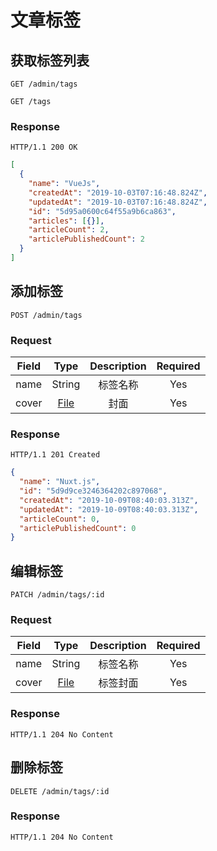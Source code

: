 # 文章标签

## 获取标签列表

`GET /admin/tags`

`GET /tags`

### Response

`HTTP/1.1 200 OK`

```json
[
  {
    "name": "VueJs",
    "createdAt": "2019-10-03T07:16:48.824Z",
    "updatedAt": "2019-10-03T07:16:48.824Z",
    "id": "5d95a0600c64f55a9b6ca863",
    "articles": [{}],
    "articleCount": 2,
    "articlePublishedCount": 2
  }
]
```

## 添加标签

`POST /admin/tags`
 
### Request

| Field |                Type                 | Description | Required |
| :---: | :---------------------------------: | :---------: | :------: |
| name  |               String                |  标签名称   |   Yes    |
| cover | [File](../database/README.md/#File) |    封面     |   Yes    |

### Response

`HTTP/1.1 201 Created`

```json
{
  "name": "Nuxt.js",
  "id": "5d9d9ce3246364202c897068",
  "createdAt": "2019-10-09T08:40:03.313Z",
  "updatedAt": "2019-10-09T08:40:03.313Z",
  "articleCount": 0,
  "articlePublishedCount": 0
}
```

## 编辑标签

`PATCH /admin/tags/:id`

### Request

| Field |                Type                 | Description | Required |
| :---: | :---------------------------------: | :---------: | :------: |
| name  |               String                |  标签名称   |   Yes    |
| cover | [File](../database/README.md/#File) |  标签封面   |   Yes    |

### Response

`HTTP/1.1 204 No Content`

## 删除标签

`DELETE /admin/tags/:id`

### Response

`HTTP/1.1 204 No Content`

